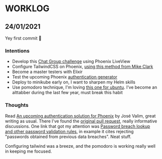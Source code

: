 # WORKLOG

## 24/01/2021

Yey first commit 🚀

### Intentions

- Develop this [Chat Group challenge](https://devchallenges.io/challenges/UgCqszKR7Q7oqb4kRfI0) using Phoenix LiveView
- Configure TailwindCSS on Phoenix, [using this method from Mike Clark](https://pragmaticstudio.com/tutorials/adding-tailwind-css-to-phoenix)
- Become a master testers with Elixir
- Test the upcoming Phoenix [authentication generator](https://github.com/aaronrenner/phx_gen_auth)
- Deploy to minikube early on, I want to sharpen my Helm skills
- Use pomodoro technique, I'm loving [this one for ubuntu](https://gnomepomodoro.org/). I've become an alttabber during the last few year, must break this habit

### Thoughts

Read [An upcoming authentication solution for Phoenix](https://dashbit.co/blog/a-new-authentication-solution-for-phoenix) by José Valim, great writing as usual.
There I've found the [original pull request](https://github.com/dashbitco/mix_phx_gen_auth_demo/pull/1/files), really informative discussions.
One link that got my attention was [Password breach lookup and other password validation rules](https://powauth.com/guides/2019-09-14-password-breach-lookup-and-other-password-validation-rules.html), in example it cites rejecting "passwords obtained from previous data breaches". Neat stuff.

Configuring tailwind was a breeze, and the pomodoro is working really well in keeping me focused.
